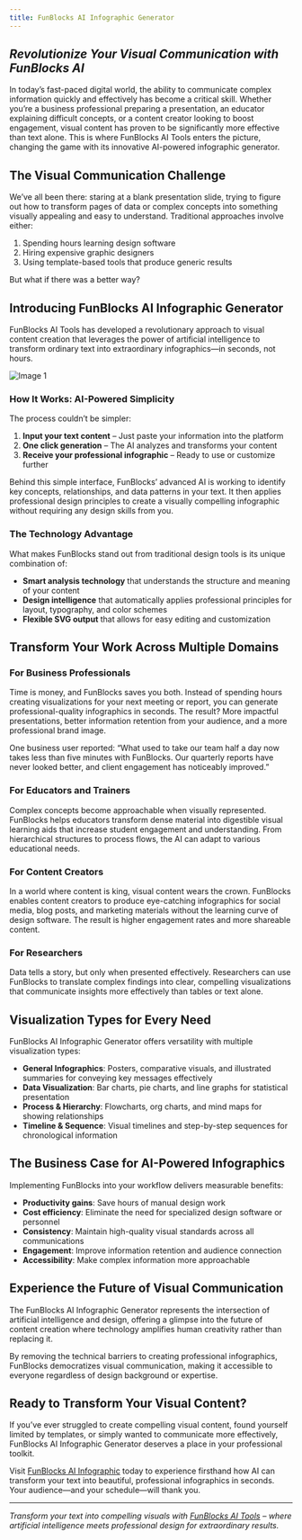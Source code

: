 ```yaml
---
title: FunBlocks AI Infographic Generator
---
```


## *Revolutionize Your Visual Communication with FunBlocks AI*

In today’s fast-paced digital world, the ability to communicate complex information quickly and effectively has become a critical skill. Whether you’re a business professional preparing a presentation, an educator explaining difficult concepts, or a content creator looking to boost engagement, visual content has proven to be significantly more effective than text alone. This is where FunBlocks AI Tools enters the picture, changing the game with its innovative AI-powered infographic generator.

The Visual Communication Challenge
----------------------------------

We’ve all been there: staring at a blank presentation slide, trying to figure out how to transform pages of data or complex concepts into something visually appealing and easy to understand. Traditional approaches involve either:

1.  Spending hours learning design software
2.  Hiring expensive graphic designers
3.  Using template-based tools that produce generic results

But what if there was a better way?

Introducing FunBlocks AI Infographic Generator
----------------------------------------------

FunBlocks AI Tools has developed a revolutionary approach to visual content creation that leverages the power of artificial intelligence to transform ordinary text into extraordinary infographics—in seconds, not hours.

![Image 1](/img/uploads/2025/03/Screenshot-2025-03-03-at-11.28.36-AM.png)

### How It Works: AI-Powered Simplicity

The process couldn’t be simpler:

1.  **Input your text content** – Just paste your information into the platform
2.  **One click generation** – The AI analyzes and transforms your content
3.  **Receive your professional infographic** – Ready to use or customize further

Behind this simple interface, FunBlocks’ advanced AI is working to identify key concepts, relationships, and data patterns in your text. It then applies professional design principles to create a visually compelling infographic without requiring any design skills from you.

### The Technology Advantage

What makes FunBlocks stand out from traditional design tools is its unique combination of:

*   **Smart analysis technology** that understands the structure and meaning of your content
*   **Design intelligence** that automatically applies professional principles for layout, typography, and color schemes
*   **Flexible SVG output** that allows for easy editing and customization

Transform Your Work Across Multiple Domains
-------------------------------------------

### For Business Professionals

Time is money, and FunBlocks saves you both. Instead of spending hours creating visualizations for your next meeting or report, you can generate professional-quality infographics in seconds. The result? More impactful presentations, better information retention from your audience, and a more professional brand image.

One business user reported: “What used to take our team half a day now takes less than five minutes with FunBlocks. Our quarterly reports have never looked better, and client engagement has noticeably improved.”

### For Educators and Trainers

Complex concepts become approachable when visually represented. FunBlocks helps educators transform dense material into digestible visual learning aids that increase student engagement and understanding. From hierarchical structures to process flows, the AI can adapt to various educational needs.

### For Content Creators

In a world where content is king, visual content wears the crown. FunBlocks enables content creators to produce eye-catching infographics for social media, blog posts, and marketing materials without the learning curve of design software. The result is higher engagement rates and more shareable content.

### For Researchers

Data tells a story, but only when presented effectively. Researchers can use FunBlocks to translate complex findings into clear, compelling visualizations that communicate insights more effectively than tables or text alone.

Visualization Types for Every Need
----------------------------------

FunBlocks AI Infographic Generator offers versatility with multiple visualization types:

*   **General Infographics**: Posters, comparative visuals, and illustrated summaries for conveying key messages effectively
*   **Data Visualization**: Bar charts, pie charts, and line graphs for statistical presentation
*   **Process & Hierarchy**: Flowcharts, org charts, and mind maps for showing relationships
*   **Timeline & Sequence**: Visual timelines and step-by-step sequences for chronological information

The Business Case for AI-Powered Infographics
---------------------------------------------

Implementing FunBlocks into your workflow delivers measurable benefits:

*   **Productivity gains**: Save hours of manual design work
*   **Cost efficiency**: Eliminate the need for specialized design software or personnel
*   **Consistency**: Maintain high-quality visual standards across all communications
*   **Engagement**: Improve information retention and audience connection
*   **Accessibility**: Make complex information more approachable

Experience the Future of Visual Communication
---------------------------------------------

The FunBlocks AI Infographic Generator represents the intersection of artificial intelligence and design, offering a glimpse into the future of content creation where technology amplifies human creativity rather than replacing it.

By removing the technical barriers to creating professional infographics, FunBlocks democratizes visual communication, making it accessible to everyone regardless of design background or expertise.

Ready to Transform Your Visual Content?
---------------------------------------

If you’ve ever struggled to create compelling visual content, found yourself limited by templates, or simply wanted to communicate more effectively, FunBlocks AI Infographic Generator deserves a place in your professional toolkit.

Visit [FunBlocks AI Infographic](https://www.funblocks.net/aitools/infographic) today to experience firsthand how AI can transform your text into beautiful, professional infographics in seconds. Your audience—and your schedule—will thank you.

* * *

_Transform your text into compelling visuals with [FunBlocks AI Tools](https://www.funblocks.net/aitools) – where artificial intelligence meets professional design for extraordinary results._
